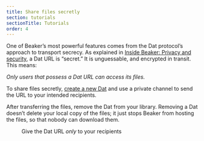 ```yaml
---
title: Share files secretly
section: tutorials
sectionTitle: Tutorials
order: 4
---
```


One of Beaker’s most powerful features comes from the Dat protocol’s approach to transport secrecy. As explained in [Inside Beaker: Privacy and security](/docs/inside-beaker/privacy-and-security.html#transport-security), a Dat URL is “secret.” It is unguessable, and encrypted in transit. This means:

_Only users that possess a Dat URL can access its files._

To share files secretly, [create a new Dat](/docs/using-beaker/create-a-site.html) and use a private channel to send the URL to your intended recipients.

After transferring the files, remove the Dat from your library. Removing a Dat doesn’t delete your local copy of the files; it just stops Beaker from hosting the files, so that nobody can download them.

<figure>
<img data-src="/img/docs/tour-share-site.jpg" >
<figcaption>Give the Dat URL <em>only</em> to your recipients</figcaption>
</figure>
